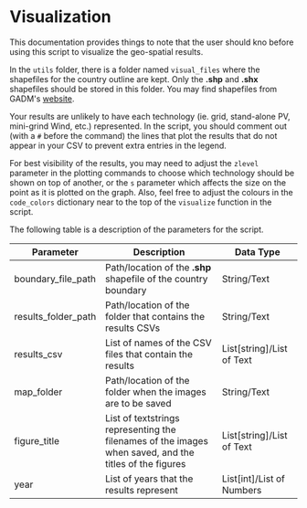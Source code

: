 # Visualization

This documentation provides things to note that the user should kno before using this script to visualize the geo-spatial results.

In the `utils` folder, there is a folder named `visual_files` where the shapefiles for the country outline are kept. Only the **.shp** and **.shx** shapefiles should be stored in this folder. You may find shapefiles from GADM's [website](https://gadm.org/).

Your results are unlikely to have each technology (ie. grid, stand-alone PV, mini-grind Wind, etc.) represented. In the script, you should comment out (with a `#` before the command) the lines that plot the results that do not appear in your CSV to prevent extra entries in the legend.

For best visibility of the results, you may need to adjust the `zlevel` parameter in the plotting commands to choose which technology should be shown on top of another, or the `s` parameter which affects the size on the point as it is plotted on the graph. Also, feel free to adjust the colours in the `code_colors` dictionary near to the top of the `visualize` function in the script.

The following table is a description of the parameters for the script.

| Parameter | Description | Data Type |
| --------- | ----------- | --------- |
| boundary_file_path | Path/location of the **.shp** shapefile of the country boundary | String/Text |
| results_folder_path | Path/location of the folder that contains the results CSVs | String/Text |
| results_csv | List of names of the CSV files that contain the results | List[string]/List of Text |
| map_folder | Path/location of the folder when the images are to be saved | String/Text |
| figure_title | List of textstrings representing the filenames of the images when saved, and the titles of the figures | List[string]/List of Text |
| year | List of years that the results represent | List[int]/List of Numbers |

